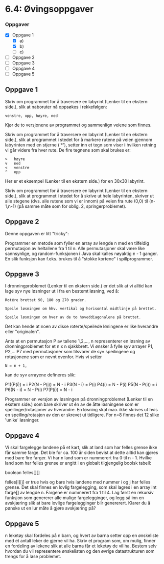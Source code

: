 # 6.4: Øvingsoppgaver

### Oppgaver
- [x] Oppgave 1
  - [x] a)
  - [x] b)
  - [ ] c)
- [ ] Oppgave 2
- [ ] Oppgave 3
- [ ] Oppgave 4
- [ ] Oppgave 5

## Oppgave 1

Skriv om programmet for å traversere en labyrint (Lenker til en ekstern side.), slik at naboruter nå oppsøkes i rekkefølgen:

    venstre, opp, høyre, ned

Kjør de to versjonene av programmet og sammenlign veiene som finnes.

Skriv om programmet for å traversere en labyrint (Lenker til en ekstern side.), slik at programmet i stedet for å markere rutene på veien gjennom labyrinten med en stjerne ('*'), setter inn et tegn som viser i hvilken retning vi går videre fra hver rute. De fire tegnene som skal brukes er:

    >   høyre
    v   ned
    <   venstre
    ^   opp

Her er et eksempel (Lenker til en ekstern side.) for en 30x30 labyrint.

Skriv om programmet for å traversere en labyrint (Lenker til en ekstern side.), slik at programmet i stedet for å skrive ut hele labyrinten, skriver ut alle stegene (dvs. alle rutene som vi er innom) på veien fra rute (0,0) til (n-1,n-1) (på samme måte som for oblig. 2, springerproblemet).

## Oppgave 2

Denne oppgaven er litt "tricky":

Programmer en metode som fyller en array av lengde n med en tilfeldig permutasjon av heltallene fra 1 til n. Alle permutasjoner skal være like sannsynlige, og random-funksjonen i Java skal kalles nøyaktig n - 1 ganger. En slik funksjon kan f.eks. brukes til å "stokke kortene" i spillprogrammer.
## Oppgave 3

I dronningproblemet (Lenker til en ekstern side.) er det slik at vi alltid kan lage syv nye løsninger ut i fra en bestemt løsning, ved å:

    Rotére brettet 90, 180 og 270 grader.

    Speile løsningen om hhv. vertikal og horisontal midtlinje på brettet.

    Speile løsningen om hver av de to hoveddiagonalene på brettet.

Det kan hende at noen av disse roterte/speilede løningene er like hverandre eller "originalen".

Anta at en permutasjon P av tallene 1,2,..., n representerer en løsning av dronningproblemet for et n x n sjakkbrett. Vi ønsker å fylle syv arrayer P1, P2,... P7 med permutasjoner som tilsvarer de syv speilingene og rotasjonene som er nevnt ovenfor. Hvis vi setter

    N = n + 1,

kan de syv arrayene defineres slik:

P1((P(i))    = i
P2(N - P(i)) = N - i
P3(N - i)    = P(i)
P4(i)        = N - P(i)
P5(N - P(i)) = i
P6(N - i)    = N - P(i)
P7(P(i))     = N - i

Programmer en versjon av løsningen på dronningproblemet (Lenker til en ekstern side.) som bare skriver ut én av de åtte løsningene som er speilinger/rotasjoner av hverandre. En løsning skal mao. ikke skrives ut hvis en speiling/rotasjon av den er skrevet ut tidligere. For n=8 finnes det 12 slike 'unike' løsninger.

## Oppgave 4

Vi skal fargelegge landene på et kart, slik at land som har felles grense ikke får samme farge. Det ble for ca. 100 år siden bevist at dette alltid kan gjøres med bare fire farger. Vi har n land som er nummerert fra 0 til n - 1. Hvilke land som har felles grense er angitt i en globalt tilgjengelig boolsk tabell:

boolean felles[][]

felles[i][j] er true hvis og bare hvis landene med nummer i og j har felles grense. Det skal finnes en lovlig fargelegging, som skal lagres i en array int farge[] av lengde n. Fargene er nummerert fra 1 til 4. Lag først en rekursiv funksjon som genererer alle mulige fargelegginger, og legg så inn en avskjæring slik at bare lovlige fargelegginger blir genererert. Klarer du å pønske ut en lur måte å gjøre avskjæring på?

## Oppgave 5

n leketøy skal fordeles på n barn, og hvert av barna setter opp en ønskeliste med et antall leker de gjerne vil ha. Skriv et program som, om mulig, finner en fordeling av lekene slik at alle barna får et leketøy de vil ha. Bestem selv hvordan du vil representere ønskelisten og den øvrige datastrukturen som trengs for å løse problemet.